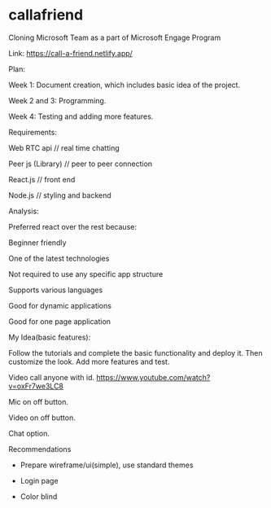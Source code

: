 # callafriend
Cloning Microsoft Team as a part of Microsoft Engage Program

Link: https://call-a-friend.netlify.app/ 
 
Plan:  

Week 1: Document creation, which includes basic idea of the project. 

Week 2 and 3: Programming. 

Week 4: Testing and adding more features. 

Requirements:  

 Web RTC api         // real time chatting 

Peer js (Library)    // peer to peer connection 

React.js		// front end 

Node.js		// styling and backend 

Analysis:  

Preferred react over the rest because: 

Beginner friendly 

One of the latest technologies 

Not required to use any specific app structure 

Supports various languages 

Good for dynamic applications 

Good for one page application 

 

My Idea(basic features): 

Follow the tutorials and complete the basic functionality and deploy it. Then customize the look. Add more features and test. 

Video call anyone with id. https://www.youtube.com/watch?v=oxFr7we3LC8 

Mic on off button. 

Video on off button. 

Chat option. 

Recommendations 

- Prepare wireframe/ui(simple), use standard themes 

- Login page 

- Color blind 
